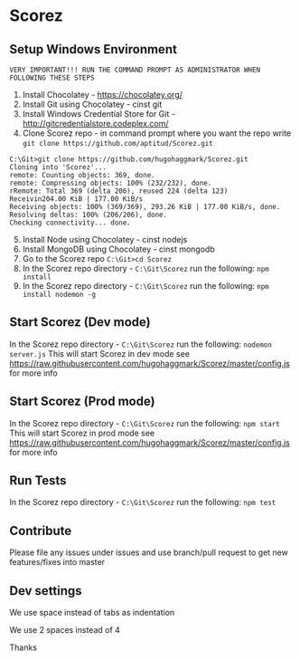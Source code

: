 Scorez
======

Setup Windows Environment
-------------------------
`VERY IMPORTANT!!! RUN THE COMMAND PROMPT AS ADMINISTRATOR WHEN FOLLOWING THESE STEPS`

1. Install Chocolatey - https://chocolatey.org/
2. Install Git using Chocolatey - cinst git
3. Install Windows Credential Store for Git - http://gitcredentialstore.codeplex.com/
4. Clone Scorez repo - in command prompt where you want the repo write 
   `git clone https://github.com/aptitud/Scorez.git`

  ```
  C:\Git>git clone https://github.com/hugohaggmark/Scorez.git
  Cloning into 'Scorez'...
  remote: Counting objects: 369, done.
  remote: Compressing objects: 100% (232/232), done.
  rRemote: Total 369 (delta 206), reused 224 (delta 123)
  Receivin204.00 KiB | 177.00 KiB/s
  Receiving objects: 100% (369/369), 293.26 KiB | 177.00 KiB/s, done.
  Resolving deltas: 100% (206/206), done.
  Checking connectivity... done.
  ```
5. Install Node using Chocolatey - cinst nodejs
6. Install MongoDB using Chocolatey - cinst mongodb
7. Go to the Scorez repo `C:\Git>cd Scorez`
7. In the Scorez repo directory - `C:\Git\Scorez` run the following: `npm install`
8. In the Scorez repo directory - `C:\Git\Scorez` run the following: `npm install nodemon -g`

Start Scorez (Dev mode)
-------------------------
In the Scorez repo directory - `C:\Git\Scorez` run the following: `nodemon server.js`
This will start Scorez in dev mode see https://raw.githubusercontent.com/hugohaggmark/Scorez/master/config.js for more info

Start Scorez (Prod mode)
--------------------------
In the Scorez repo directory - `C:\Git\Scorez` run the following: `npm start`
This will start Scorez in prod mode see https://raw.githubusercontent.com/hugohaggmark/Scorez/master/config.js for more info

Run Tests
---------
In the Scorez repo directory - `C:\Git\Scorez` run the following: `npm test`

Contribute
----------
Please file any issues under issues and use branch/pull request to get new features/fixes into master

Dev settings
------------
We use space instead of tabs as indentation

We use 2 spaces instead of 4

Thanks





